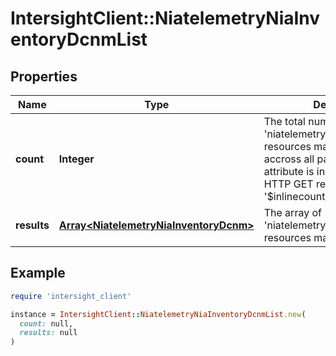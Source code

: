 # IntersightClient::NiatelemetryNiaInventoryDcnmList

## Properties

| Name | Type | Description | Notes |
| ---- | ---- | ----------- | ----- |
| **count** | **Integer** | The total number of &#39;niatelemetry.NiaInventoryDcnm&#39; resources matching the request, accross all pages. The &#39;Count&#39; attribute is included when the HTTP GET request includes the &#39;$inlinecount&#39; parameter. | [optional] |
| **results** | [**Array&lt;NiatelemetryNiaInventoryDcnm&gt;**](NiatelemetryNiaInventoryDcnm.md) | The array of &#39;niatelemetry.NiaInventoryDcnm&#39; resources matching the request. | [optional] |

## Example

```ruby
require 'intersight_client'

instance = IntersightClient::NiatelemetryNiaInventoryDcnmList.new(
  count: null,
  results: null
)
```

